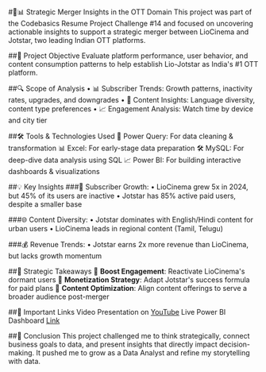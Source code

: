 #🎥📊 Strategic Merger Insights in the OTT Domain
This project was part of the Codebasics Resume Project Challenge #14 and focused on uncovering actionable insights to support a strategic merger between LioCinema and Jotstar, two leading Indian OTT platforms.

##🚀 Project Objective
Evaluate platform performance, user behavior, and content consumption patterns to help establish Lio-Jotstar as India's #1 OTT platform.

##🔍 Scope of Analysis
• 📊 Subscriber Trends: Growth patterns, inactivity rates, upgrades, and downgrades
• 🎥 Content Insights: Language diversity, content type preferences
• 📈 Engagement Analysis: Watch time by device and city tier

##🛠 Tools & Technologies Used
🧹 Power Query: For data cleaning & transformation
📊 Excel: For early-stage data preparation
🛠 MySQL: For deep-dive data analysis using SQL
📈 Power BI: For building interactive dashboards & visualizations

##💡 Key Insights
###🔼 Subscriber Growth:
• LioCinema grew 5x in 2024, but 45% of its users are inactive
• Jotstar has 85% active paid users, despite a smaller base

###🌐 Content Diversity:
• Jotstar dominates with English/Hindi content for urban users
• LioCinema leads in regional content (Tamil, Telugu)

###💰 Revenue Trends:
• Jotstar earns 2x more revenue than LioCinema, but lacks growth momentum

##🌟 Strategic Takeaways
🔁 **Boost Engagement**: Reactivate LioCinema's dormant users
💸 **Monetization Strategy**: Adapt Jotstar's success formula for paid plans
🎯 **Content Optimization**: Align content offerings to serve a broader audience post-merger

##🔗 Important Links
Video Presentation on [YouTube](https://www.youtube.com/watch?v=tOyXRsv8Aa0)
Live Power BI Dashboard [Link](https://app.powerbi.com/view?r=eyJrIjoiZjA0OGJhODAtYzJlYi00YmRlLThkYjAtMGRiZmE0NzgxNDc5IiwidCI6ImM2ZTU0OWIzLTVmNDUtNDAzMi1hYWU5LWQ0MjQ0ZGM1YjJjNCJ9)

##📌 Conclusion
This project challenged me to think strategically, connect business goals to data, and present insights that directly impact decision-making. It pushed me to grow as a Data Analyst and refine my storytelling with data.

